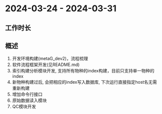 # 2024-03-24 -  2024-03-31

## 工作时长

## 概述
1. 开发环境构建(metaG_dev2)，流程梳理
2. 软件流程框架开发(见README.md)
3. 索引构建分析模块开发, 支持所有物种的index构建，目前只支持单一物种的index
4. 新物种构建过后, 会把相应的index写入数据库, 下次运行直接指定host名无需重新构建
5. 增加命令行接口
6. 原始数据读入模块
7. QC模块开发
